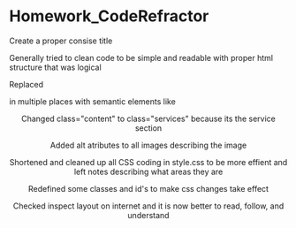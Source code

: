 # Homework_CodeRefractor

Create a proper consise title

Generally tried to clean code to be simple and readable with proper html structure that was logical

Replaced <div> in multiple places with semantic elements like <header> <nav> <main> <section> <aside> <footer>

Changed class="content" to class="services" because its the service section

Added alt atributes to all images describing the image

Shortened and cleaned up all CSS coding in style.css to be more effient and left notes describing what areas they are

Redefined some classes and id's to make css changes take effect

Checked inspect layout on internet and it is now better to read, follow, and understand